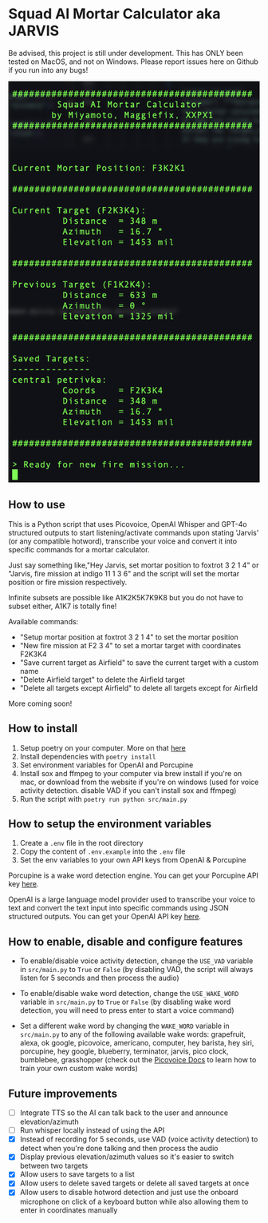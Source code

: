 # Squad AI Mortar Calculator aka JARVIS

Be advised, this project is still under development. This has ONLY been tested on MacOS, and not on Windows.
Please report issues here on Github if you run into any bugs!

![image](./screenshot.png)

## How to use

This is a Python script that uses Picovoice, OpenAI Whisper and GPT-4o structured outputs to start listening/activate commands upon stating 'Jarvis' (or any compatible hotword), transcribe your voice and convert it into specific commands for a mortar calculator.

Just say something like,"Hey Jarvis, set mortar position to foxtrot 3 2 1 4" or "Jarvis, fire mission at indigo 11 1 3 6" and the script will set the mortar position or fire mission respectively.

Infinite subsets are possible like A1K2K5K7K9K8 but you do not have to subset either, A1K7 is totally fine!

Available commands:

- "Setup mortar position at foxtrot 3 2 1 4" to set the mortar position
- "New fire mission at F2 3 4" to set a mortar target with coordinates F2K3K4
- "Save current target as Airfield" to save the current target with a custom name
- "Delete Airfield target" to delete the Airfield target
- "Delete all targets except Airfield" to delete all targets except for Airfield

More coming soon!

## How to install

1. Setup poetry on your computer. More on that [here](https://python-poetry.org/docs/)
2. Install dependencies with `poetry install`
3. Set environment variables for OpenAI and Porcupine
4. Install sox and ffmpeg to your computer via brew install if you're on mac, or download from the website if you're on windows
   (used for voice activity detection. disable VAD if you can't install sox and ffmpeg)
5. Run the script with `poetry run python src/main.py`

## How to setup the environment variables

1. Create a `.env` file in the root directory
2. Copy the content of `.env.example` into the `.env` file
3. Set the env variables to your own API keys from OpenAI & Porcupine

Porcupine is a wake word detection engine. You can get your Porcupine API key [here](https://picovoice.ai/platform/porcupine/).

OpenAI is a large language model provider used to transcribe your voice to text and convert the text input into specific commands using JSON structured outputs. You can get your OpenAI API key [here](https://platform.openai.com/).

## How to enable, disable and configure features

- To enable/disable voice activity detection, change the `USE_VAD` variable in `src/main.py` to `True` or `False`
  (by disabling VAD, the script will always listen for 5 seconds and then process the audio)

- To enable/disable wake word detection, change the `USE_WAKE_WORD` variable in `src/main.py` to `True` or `False`
  (by disabling wake word detection, you will need to press enter to start a voice command)

- Set a different wake word by changing the `WAKE_WORD` variable in `src/main.py` to any of the following available wake words:
  grapefruit, alexa, ok google, picovoice, americano, computer, hey barista, hey siri, porcupine, hey google, blueberry, terminator, jarvis, pico clock, bumblebee, grasshopper (check out the [Picovoice Docs](https://picovoice.ai/docs/porcupine/) to learn how to train your own custom wake words)

## Future improvements

- [ ] Integrate TTS so the AI can talk back to the user and announce elevation/azimuth
- [ ] Run whisper locally instead of using the API
- [x] Instead of recording for 5 seconds, use VAD (voice activity detection) to detect when you're done talking and then process the audio
- [x] Display previous elevation/azimuth values so it's easier to switch between two targets
- [x] Allow users to save targets to a list
- [x] Allow users to delete saved targets or delete all saved targets at once
- [x] Allow users to disable hotword detection and just use the onboard microphone on click of a keyboard button while also allowing them to enter in coordinates manually
